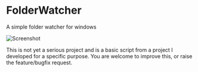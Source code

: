 # FolderWatcher
A simple folder watcher for windows

![Screenshot](https://raw.githubusercontent.com/ninethsense/FolderWatcher/master/FolderWatcher.png)

This is not yet a serious project and is a basic script from a project I developed for a specific purpose. You are welcome to improve this, or raise the feature/bugfix request.

